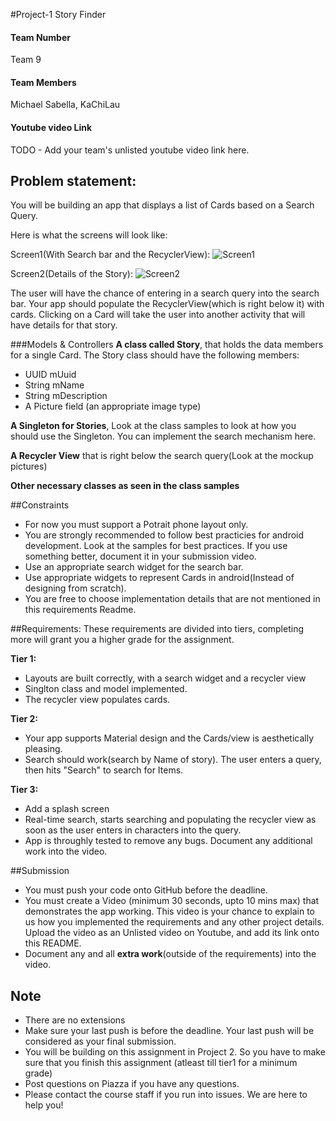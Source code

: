#Project-1 Story Finder
#### Team Number
Team 9
#### Team Members
Michael Sabella, KaChiLau
#### Youtube video Link
TODO - Add your team's unlisted youtube video link here.

## Problem statement:
You will be building an app that displays a list of Cards based on a Search Query.

Here is what the screens will look like:

Screen1(With Search bar and the RecyclerView): 
![Screen1](/imgs/screen1.png?raw=true "")

Screen2(Details of the Story): 
![Screen2](/imgs/screen2.png?raw=true "")

The user will have the chance of entering in a search query into the search bar. Your app should populate the RecyclerView(which is right below it) with cards. Clicking on a Card will take the user into another activity that will have details for that story.


###Models & Controllers
**A class called Story**, that holds the data members for a single Card. The Story class should have the following members:

* UUID mUuid
* String mName
* String mDescription
* A Picture field (an appropriate image type)

**A Singleton for Stories**, Look at the class samples to look at how you should use the Singleton. You can implement the search mechanism here.

**A Recycler View** that is right below the search query(Look at the mockup pictures)

**Other necessary classes as seen in the class samples**

##Constraints
* For now you must support a Potrait phone layout only.
* You are strongly recommended to follow best practicies for android development. Look at the samples for best practices. If you use something better, document it in your submission video.
* Use an appropriate search widget for the search bar.
* Use appropriate widgets to represent Cards in android(Instead of designing from scratch).
* You are free to choose implementation details that are not mentioned in this requirements Readme.


##Requirements:
These requirements are divided into tiers, completing more will grant you a higher grade for the assignment.

**Tier 1:**

* Layouts are built correctly, with a search widget and a recycler view
* Singlton class and model implemented.
* The recycler view populates cards.

**Tier 2:**

* Your app supports Material design and the Cards/view is aesthetically pleasing.
* Search should work(search by Name of story). The user enters a query, then hits "Search" to search for Items.

**Tier 3:**

* Add a splash screen
* Real-time search, starts searching and populating the recycler view as soon as the user enters in characters into the query.
* App is throughly tested to remove any bugs. Document any additional work into the video.


##Submission
* You must push your code onto GitHub before the deadline.
* You must create a Video (minimum 30 seconds, upto 10 mins max) that demonstrates the app working. This video is your chance to explain to us how you implemented the requirements and any other project details. Upload the video as an Unlisted video on Youtube, and add its link onto this README.
* Document any and all **extra work**(outside of the requirements) into the video.


## Note
* There are no extensions
* Make sure your last push is before the deadline. Your last push will be considered as your final submission.
* You will be building on this assignment in Project 2. So you have to make sure that you finish this assignment (atleast till tier1 for a minimum grade)
* Post questions on Piazza if you have any questions.
* Please contact the course staff if you run into issues. We are here to help you!
